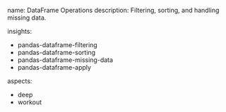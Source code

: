 name: DataFrame Operations
description: Filtering, sorting, and handling missing data.

insights:
  - pandas-dataframe-filtering
  - pandas-dataframe-sorting
  - pandas-dataframe-missing-data
  - pandas-dataframe-apply

aspects:
  - deep
  - workout 